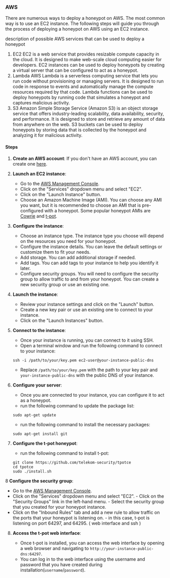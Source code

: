 ### AWS

There are numerous ways to deploy a honeypot on AWS. The most common way is to use an EC2 instance. The following steps will guide you through the process of deploying a honeypot on AWS using an EC2 instance.

description of possible AWS services that can be used to deploy a honeypot

1. EC2
   EC2 is a web service that provides resizable compute capacity in the cloud. It is designed to make web-scale cloud computing easier for developers. EC2 instances can be used to deploy honeypots by creating a virtual server that can be configured to act as a honeypot.
2. Lambda
   AWS Lambda is a serverless computing service that lets you run code without provisioning or managing servers. It is designed to run code in response to events and automatically manage the compute resources required by that code. Lambda functions can be used to deploy honeypots by running code that simulates a honeypot and captures malicious activity.
3. S3
   Amazon Simple Storage Service (Amazon S3) is an object storage service that offers industry-leading scalability, data availability, security, and performance. It is designed to store and retrieve any amount of data from anywhere on the web. S3 buckets can be used to deploy honeypots by storing data that is collected by the honeypot and analyzing it for malicious activity.

#### Steps

1. **Create an AWS account**: If you don't have an AWS account, you can create one [here](https://aws.amazon.com/).

2. **Launch an EC2 instance**:

   - Go to the [AWS Management Console](https://aws.amazon.com/console/).
   - Click on the "Services" dropdown menu and select "EC2".
   - Click on the "Launch Instance" button.
   - Choose an Amazon Machine Image (AMI). You can choose any AMI you want, but it is recommended to choose an AMI that is pre-configured with a honeypot. Some popular honeypot AMIs are [Cowrie](https://github.com/cowrie/cowrie) and [t-pot](https://github.com/dtag-dev-sec/tpotce).

3. **Configure the instance**:

   - Choose an instance type. The instance type you choose will depend on the resources you need for your honeypot.
   - Configure the instance details. You can leave the default settings or customize them to fit your needs.
   - Add storage. You can add additional storage if needed.
   - Add tags. You can add tags to your instance to help you identify it later.
   - Configure security groups. You will need to configure the security group to allow traffic to and from your honeypot. You can create a new security group or use an existing one.

4. **Launch the instance**:

   - Review your instance settings and click on the "Launch" button.
   - Create a new key pair or use an existing one to connect to your instance.
   - Click on the "Launch Instances" button.

5. **Connect to the instance**:

   - Once your instance is running, you can connect to it using SSH.
   - Open a terminal window and run the following command to connect to your instance:

   ```
   ssh -i /path/to/your/key.pem ec2-user@your-instance-public-dns
   ```

   - Replace `/path/to/your/key.pem` with the path to your key pair and `your-instance-public-dns` with the public DNS of your instance.

6. **Configure your server**:

   - Once you are connected to your instance, you can configure it to act as a honeypot.
   - run the following command to update the package list:

   ```
   sudo apt-get update
   ```

   - run the following command to install the necessary packages:

   ```
   sudo apt-get install git
   ```

7. **Configure the t-pot honeypot**:

   - run the following command to install t-pot:

   ```
   git clone https://github.com/telekom-security/tpotce
   cd tpotce
   sudo ./install.sh
   ```

8 **Configure the security group**:

- Go to the [AWS Management Console](https://aws.amazon.com/console/).
- Click on the "Services" dropdown menu and select "EC2". - Click on the "Security Groups" link in the left-hand menu. - Select the security group that you created for your honeypot instance.
- Click on the "Inbound Rules" tab and add a new rule to allow traffic on the ports that your honeypot is listening on. - in this case, t-pot is listening on port 64297, and 64295. ( web interface and ssh )

8. **Access the t-pot web interface**:

   - Once t-pot is installed, you can access the web interface by opening a web browser and navigating to `http://your-instance-public-dns:64297`.
   - You can log in to the web interface using the username and password that you have created during installation(`username`/`password`).
